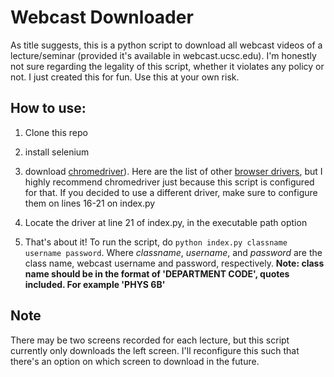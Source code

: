
  

# Webcast Downloader

As title suggests, this is a python script to download all webcast videos of a lecture/seminar (provided it's available in webcast.ucsc.edu). I'm honestly not sure regarding the legality of this script, whether it violates any policy or not. I just created this for fun. Use this at your own risk.

  

## How to use:

1. Clone this repo

2. install selenium

3. download [chromedriver](http://chromedriver.chromium.org/downloads)). Here are the list of other [browser drivers](https://www.seleniumhq.org/download/), but I highly recommend chromedriver just because this script is configured for that. If you decided to use a different driver, make sure to configure them on lines 16-21 on index.py

4. Locate the driver at line 21 of index.py, in the executable path option

5. That's about it! To run the script, do `python index.py classname username password`. Where *classname*, *username*, and *password* are the class name, webcast username and password, respectively. **Note: class name should be in the format of 'DEPARTMENT CODE', quotes included. For example 'PHYS 6B'**

  

## Note

There may be two screens recorded for each lecture, but this script currently only downloads the left screen. I'll reconfigure this such that there's an option on which screen to download in the future.